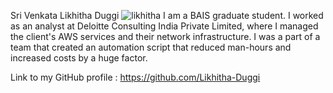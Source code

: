 Sri Venkata Likhitha Duggi
![likhitha](https://github.com/Likhitha-Duggi/Introduction/assets/111375986/e4ef6d9e-25fd-47b3-b675-5ee719609eed)
I am a BAIS graduate student. I worked as an analyst at Deloitte Consulting India Private Limited, where I managed the client's AWS services and their network infrastructure. I was a part of a team that created an automation script that reduced man-hours and increased costs by a huge factor.

Link to my GitHub profile : https://github.com/Likhitha-Duggi
